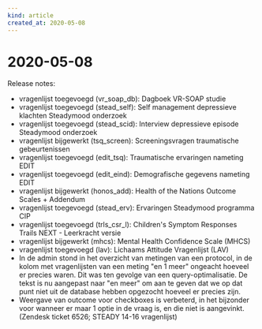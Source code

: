 ```yaml
---
kind: article
created_at: 2020-05-08
---
```


# 2020-05-08

Release notes: 
* vragenlijst toegevoegd (vr_soap_db): Dagboek VR-SOAP studie
* vragenlijst toegevoegd (stead_self): Self management depressieve klachten Steadymood onderzoek
* vragenlijst toegevoegd (stead_scid): Interview depressieve episode Steadymood onderzoek
* vragenlijst bijgewerkt (tsq_screen): Screeningsvragen traumatische gebeurtenissen
* vragenlijst toegevoegd (edit_tsq):  Traumatische ervaringen nameting EDIT
* vragenlijst toegevoegd (edit_eind): Demografische gegevens nameting EDIT
* vragenlijst bijgewerkt (honos_add): Health of the Nations Outcome Scales + Addendum
* vragenlijst toegevoegd (stead_erv): Ervaringen Steadymood programma CIP
* vragenlijst toegevoegd (trls_csr_l): Children's Symptom Responses Trails NEXT - Leerkracht versie
* vragenlijst bijgewerkt (mhcs): Mental Health Confidence Scale (MHCS)
* vragenlijst toegevoegd (lav): Lichaams Attitude Vragenlijst (LAV)
* In de admin stond in het overzicht van metingen van een protocol, in de kolom met vragenlijsten van een meting "en 1 meer" ongeacht hoeveel er precies waren. Dit was ten gevolge van een query-optimalisatie. De tekst is nu aangepast naar "en meer" om aan te geven dat we op dat punt niet uit de database hebben opgezocht hoeveel er precies zijn.
* Weergave van outcome voor checkboxes is verbeterd, in het bijzonder voor wanneer er maar 1 optie in de vraag is, en die niet is aangevinkt. (Zendesk ticket 6526; STEADY 14-16 vragenlijst)